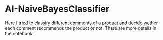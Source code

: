 # AI-NaiveBayesClassifier
Here I tried to classify different comments of a product and decide wether each comment recommends the product or not.
There are more details in the notebook.
